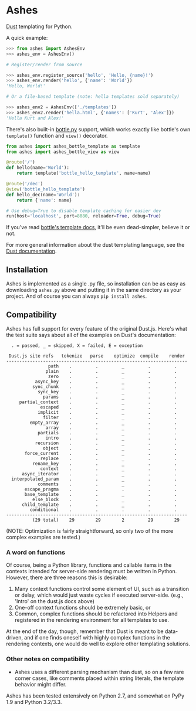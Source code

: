 Ashes
=====

[Dust](http://akdubya.github.com/dustjs/) templating for Python.

A quick example:

```python
>>> from ashes import AshesEnv
>>> ashes_env = AshesEnv()

# Register/render from source

>>> ashes_env.register_source('hello', 'Hello, {name}!')
>>> ashes_env.render('hello', {'name': 'World'})
'Hello, World!'

# Or a file-based template (note: hella templates sold separately)

>>> ashes_env2 = AshesEnv(['./templates'])
>>> ashes_env2.render('hella.html', {'names': ['Kurt', 'Alex']})
'Hella Kurt and Alex!'
```

There's also built-in [bottle.py](http://bottlepy.org/docs/dev/)
support, which works exactly like bottle's own `template()` function
and `view()` decorator.

```python
from ashes import ashes_bottle_template as template
from ashes import ashes_bottle_view as view

@route('/')
def hello(name='World'):
    return template('bottle_hello_template', name=name)

@route('/dec')
@view('bottle_hello_template')
def hello_dec(name='World'):
    return {'name': name}

# Use debug=True to disable template caching for easier dev
run(host='localhost', port=8080, reloader=True, debug=True)
```

If you've read [bottle's template
docs](http://bottlepy.org/docs/dev/tutorial.html#templates), it'll be
even dead-simpler, believe it or not.

For more general information about the dust templating language, see
the [Dust documentation](http://akdubya.github.com/dustjs/).


## Installation

Ashes is implemented as a single .py file, so installation can be as
easy as downloading `ashes.py` above and putting it in the same
directory as your project. And of course you can always `pip install ashes`.


## Compatibility

Ashes has full support for every feature of the original Dust.js. Here's
what the test suite says about all of the examples on Dust's documentation:

```
  . = passed, _ = skipped, X = failed, E = exception

 Dust.js site refs   tokenize   parse    optimize  compile    render
---------------------------------------------------------------------
                path    .         .         _         .         .
               plain    .         .         _         .         .
                zero    .         .         _         .         .
           async_key    .         .         _         .         .
          sync_chunk    .         .         _         .         .
            sync_key    .         .         _         .         .
              params    .         .         _         .         .
     partial_context    .         .         _         .         .
             escaped    .         .         _         .         .
            implicit    .         .         _         .         .
              filter    .         .         _         .         .
         empty_array    .         .         _         .         .
               array    .         .         _         .         .
            partials    .         .         _         .         .
               intro    .         .         _         .         .
           recursion    .         .         _         .         .
              object    .         .         _         .         .
       force_current    .         .         _         .         .
             replace    .         .         _         .         .
          rename_key    .         .         _         .         .
             context    .         .         _         .         .
      async_iterator    .         .         _         .         .
  interpolated_param    .         .         _         .         .
            comments    .         .         _         .         .
       escape_pragma    .         .         .         .         .
       base_template    .         .         _         .         .
          else_block    .         .         _         .         .
      child_template    .         .         _         .         .
         conditional    .         .         .         .         .
---------------------------------------------------------------------
          (29 total)    29        29        2         29        29

```

(NOTE: Optimization is fairly straightforward, so only two of the more
complex examples are tested.)

### A word on functions

Of course, being a Python library, functions and callable items in the
contexts intended for server-side rendering must be written in
Python. However, there are three reasons this is desirable:

   1. Many context functions control some element of UI, such as
   a transition or delay, which would just waste cycles if executed
   server-side. (e.g., 'Intro' on the dust.js docs above)
   2. One-off context functions should be extremely basic, or
   3. Common, complex functions should be refactored into Helpers
   and registered in the rendering environment for all templates
   to use.

At the end of the day, though, remember that Dust is meant to be
data-driven, and if one finds oneself with highly complex functions in
the rendering contexts, one would do well to explore other templating
solutions.

### Other notes on compatibility

* Ashes uses a different parsing mechanism than dust, so on a few
rare corner cases, like comments placed within string literals, the
template behavior might differ.

Ashes has been tested extensively on Python 2.7, and somewhat on PyPy
1.9 and Python 3.2/3.3.
